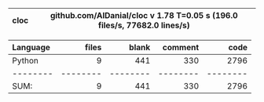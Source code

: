 cloc|github.com/AlDanial/cloc v 1.78  T=0.05 s (196.0 files/s, 77682.0 lines/s)
--- | ---

Language|files|blank|comment|code
:-------|-------:|-------:|-------:|-------:
Python|9|441|330|2796
--------|--------|--------|--------|--------
SUM:|9|441|330|2796
